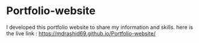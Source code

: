 # Portfolio-website
I developed this portfolio website to share my information and skills.
here is the live link : https://mdrashid69.github.io/Portfolio-website/

